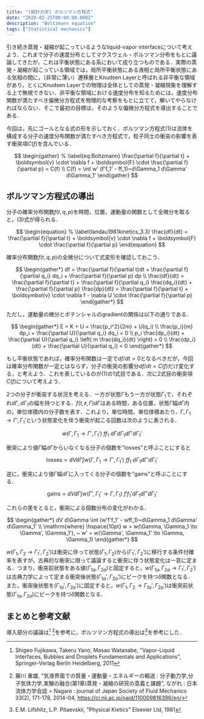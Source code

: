 ```yaml
---
title: "[統計力学] ボルツマン方程式"
date: "2020-02-25T00:00:00.000Z"
description: "Boltzmann equation"
tags: ["Statistical mechanics"]
---
```


引き続き蒸発・凝縮が起こっているようなliquid-vapor interfaceについて考えよう．これまで分子の速度分布としてマクスウェル・ボルツマン分布をもとに議論してきたが，これは平衡状態にある系において成り立つものである．実際の蒸発・凝縮が起こっている領域では，局所平衡状態にある液相と局所平衡状態にある気相の間に，（非常に薄い）遷移層とKnudsen Layerと呼ばれる非平衡な領域があり，とくにKnudsen Layerでの物理は全体としての蒸発・凝縮現象を理解する上で無視できない．非平衡な領域における速度分布を知るためには，速度分布関数が満たすべき偏微分方程式を物理的な考察をもとに立てて，解いてやらなければならない．そこで最初の目標は，そのような偏微分方程式を導出することである．

今回は，先にゴールとなる式の形を示しておく．ボルツマン方程式(1)は流体を構成する分子の速度分布関数が満たすべき方程式で，粒子同士の衝突の影響を表す衝突項$C(f)$を含んでいる．

$$
\begin{gather}
% \label{eq:Boltzmann}
\frac{\partial f}{\partial t} + \boldsymbol{v} \cdot \nabla f + \boldsymbol{F} \cdot \frac{\partial f}{\partial p} = C(f) \\
C(f) = \int w' (f'f_1' - ff_1)~d\Gamma_1 d\Gamma' d\Gamma_1'
\end{gather}
$$

## ボルツマン方程式の導出

分子の確率分布関数$f(t, q, p)$を時間，位置，運動量の関数として全微分を取ると，(3)式が得られる．

$$
\begin{equation}
% \label{landau1981kinetics_3.3}
\frac{df}{dt} = \frac{\partial f}{\partial t} + \boldsymbol{v} \cdot \nabla f + \boldsymbol{F} \cdot \frac{\partial f}{\partial p}
\end{equation}
$$

確率分布関数$f(t, q, p)$の全微分について式変形を確認しておこう．

$$
\begin{gather*}
df = \frac{\partial f}{\partial t}dt + \frac{\partial f}{\partial q_i} dq_i + \frac{\partial f}{\partial p} dp \\
\frac{df}{dt} = \frac{\partial f}{\partial t} + \frac{\partial f}{\partial q_i} \frac{dq_i}{dt} + \frac{\partial f}{\partial p} \frac{dp}{dt}
= \frac{\partial f}{\partial t} + \boldsymbol{v} \cdot \nabla f - \nabla U \cdot \frac{\partial f}{\partial p}
\end{gather*}
$$

ただし，運動量の微分とポテンシャルのgradientの関係は以下の通りである．

$$
\begin{gather*}
E = K + U = \frac{p_i^2}{2m} + U(q_i) \\
\frac{p_i}{m} dp_i + \frac{\partial U}{\partial q_i} dq_i = 0 \\
p_i \frac{dp_i}{dt} + \frac{\partial U}{\partial q_i} \left( m \frac{dq_i}{dt} \right) = 0 \\
\frac{dp_i}{dt} + \frac{\partial U}{\partial q_i} = 0
\end{gather*}
$$

もし平衡状態であれば，確率分布関数は一定で$df/dt=0$となるべきだが，今回は確率分布関数が一定とはならず，分子の衝突の影響分$df/dt=C(f)$だけ変化する，と考えよう．これを表しているのが(1)の1式目である．次に2式目の衝突項$C(f)$について考えよう．

2つの分子が衝突する状況を考える．一方が状態$\Gamma$もう一方が状態$\Gamma_1$で，それぞれ$d\Gamma, d\Gamma_1$の幅を持つとする．$f(t,\boldsymbol{r},\Gamma)d\Gamma$はある時間，ある位置，状態$\Gamma$幅$d\Gamma$内の，単位体積内の分子数を表す．これより，単位時間，単位体積あたり，$\Gamma, \Gamma_1 \to \Gamma', \Gamma_1'$という状態変化を伴う衝突が起こる回数は次のように表される．

$$
\begin{equation}
% \label{landau1981kinetics_2.1}
w(\Gamma, \Gamma_1 \to \Gamma', \Gamma_1')~f f_1~d\Gamma d\Gamma_1 d\Gamma' d\Gamma_1'
\end{equation}
$$

衝突により値$\Gamma$幅$d\Gamma$からいなくなる分子の個数を"losses"と呼ぶことにすると

$$
\begin{equation*}
\mathrm{losses} = dV d\Gamma \int w(\Gamma, \Gamma_1 \to \Gamma', \Gamma_1')~ff_1~d\Gamma_1 d\Gamma' d\Gamma_1'
\end{equation*}
$$

逆に，衝突により値$\Gamma$幅$d\Gamma$に入ってくる分子の個数を"gains"と呼ぶことにする．

$$
\begin{equation*}
\mathrm{gains} = dV d\Gamma \int w(\Gamma', \Gamma_1' \to \Gamma, \Gamma_1)~f'f_1' d\Gamma_1 d\Gamma' d\Gamma_1'
\end{equation*}
$$

これらの差をとると，衝突による個数分布の変化がわかる．

$$
\begin{gather*}
dV d\Gamma \int (w'f'f_1' - wff_1)~d\Gamma_1 d\Gamma' d\Gamma_1' \\
\mathrm{where} \hspace{10pt} w = w(\Gamma, \Gamma_1 \to \Gamma', \Gamma_1'), ~ w' = w(\Gamma', \Gamma_1' \to \Gamma, \Gamma_1)
\end{gather*}
$$

$w(\Gamma_1,\Gamma_2 \to \Gamma_1',\Gamma_2')$は衝突に伴って状態$(\Gamma_1,\Gamma_2)$から$(\Gamma_1',\Gamma_2')$に移行する条件付確率を表すが，古典的な衝突に限って議論すると衝突に伴う状態変化は一意に定まる．つまり，衝突前状態をある値$(\Gamma_{1a},\Gamma_{2a})$と固定すると，$w(\Gamma_{1a},\Gamma_{2a} \to \Gamma_1',\Gamma_2')$は古典力学によって定まる衝突後状態$(\Gamma_{1a}',\Gamma_{2a}')$にピークを持つ$\delta$関数となる．また，衝突後状態を$(\Gamma_{1a}',\Gamma_{2a}')$に固定すると，$w(\Gamma_1,\Gamma_2 \to \Gamma_{1a}',\Gamma_{2a}')$は衝突前状態$(\Gamma_{1a},\Gamma_{2a})$にピークを持つ$\delta$関数となる．

## まとめと参考文献

導入部分の議論は[^1] [^2]を参考に，ボルツマン方程式の導出は[^3]を参考にした．

[^1]: Shigeo Fujikawa, Takeru Yano, Masao Watanabe, "Vapor-Liquid Interfaces, Bubbles and Droplets Fundamentals and Applications", Springer-Verlag Berlin Heidelberg, 2011
[^2]: 藤川 重雄, "気液界面での質量・運動量・エネルギーの輸送 : 分子動力学,分子気体力学,実験の融合(第1章)蒸発・凝縮の研究の意義と課題", ながれ : 日本流体力学会誌 = Nagare : journal of Japan Society of Fluid Mechanics 33(2), 171-178, 2014-04, https://ci.nii.ac.jp/naid/110009816396/en/
[^3]: E.M. Lifshitz, L.P. Pitaevskii, "Physical Kietics" Elsevier Ltd, 1981